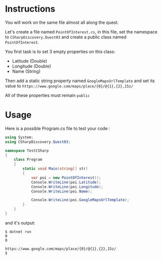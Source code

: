 # Instructions

You will work on the same file almost all along the quest.

Let's create a file named `PointOfInterest.cs`, in this file, set the namespace to `CSharpDiscovery.Quest03` and create a public class named `PointOfInterest`.

You first task is to set 3 empty properties on this class:

- Latitude (Double)
- Longitude (Double)
- Name (String)

Then add a static string property named `GoogleMapsUrlTemplate` and set its value to `https://www.google.com/maps/place/{0}/@{1},{2},15z/`

All of these properties must remain `public`

# Usage

Here is a possible Program.cs file to test your code :

```c#
using System;
using CSharpDiscovery.Quest03;

namespace TestCSharp
{
    class Program
    {
        static void Main(string[] str)
        {
            var poi = new PointOfInterest();
            Console.WriteLine(poi.Latitude);
            Console.WriteLine(poi.Longitude);
            Console.WriteLine(poi.Name);

            Console.WriteLine(poi.GoogleMapsUrlTemplate);
        }
    }
}
```

and it's output:

```
$ dotnet run
0
0

https://www.google.com/maps/place/{0}/@{1},{2},15z/
$
```
